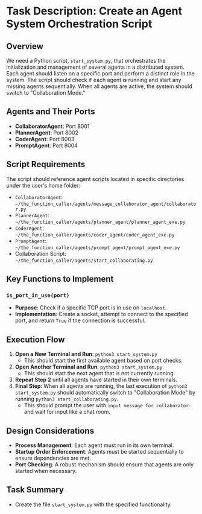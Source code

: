 
# Task Description: Create an Agent System Orchestration Script

## Overview

We need a Python script, `start_system.py`, that orchestrates the initialization and management of several agents in a distributed system. Each agent should listen on a specific port and perform a distinct role in the system. The script should check if each agent is running and start any missing agents sequentially. When all agents are active, the system should switch to "Collaboration Mode."

## Agents and Their Ports

- **CollaboratorAgent**: Port 8001
- **PlannerAgent**: Port 8002
- **CoderAgent**: Port 8003
- **PromptAgent**: Port 8004

## Script Requirements

The script should reference agent scripts located in specific directories under the user's home folder:

- `CollaboratorAgent`: `~/the_function_caller/agents/message_collaborator_agent/collaborator.py`
- `PlannerAgent`: `~/the_function_caller/agents/planner_agent/planner_agent_exe.py`
- `CoderAgent`: `~/the_function_caller/agents/coder_agent/coder_agent_exe.py`
- `PromptAgent`: `~/the_function_caller/agents/prompt_agent/prompt_agent_exe.py`
- Collaboration Script: `~/the_function_caller/agents/start_collaborating.py`

## Key Functions to Implement

### `is_port_in_use(port)`

- **Purpose**: Check if a specific TCP port is in use on `localhost`.
- **Implementation**: Create a socket, attempt to connect to the specified port, and return `True` if the connection is successful.

## Execution Flow

1. **Open a New Terminal and Run**: `python3 start_system.py`
   - This should start the first available agent based on port checks.
2. **Open Another Terminal and Run**: `python3 start_system.py`
   - This should start the next agent that is not currently running.
3. **Repeat Step 2** until all agents have started in their own terminals.
4. **Final Step**: When all agents are running, the last execution of `python3 start_system.py` should automatically switch to "Collaboration Mode" by running `python3 start_collaborating.py`.
   - This should prompt the user with `input message for collaborator:` and wait for input like a chat room.

## Design Considerations

- **Process Management**: Each agent must run in its own terminal.
- **Startup Order Enforcement**: Agents must be started sequentially to ensure dependencies are met.
- **Port Checking**: A robust mechanism should ensure that agents are only started when necessary.

## Task Summary
- Create the file `start_system.py` with the specified functionality.
